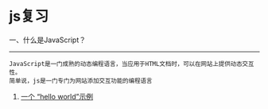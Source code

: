 js复习
======
一、什么是JavaScript？
_____________________
	JavaScript是一门成熟的动态编程语言，当应用于HTML文档时，可以在网站上提供动态交互性。
	简单说，js是一门专门为网站添加交互功能的编程语言
   1. [一个 “hello world”示例](https://github.com/zhangningself/js-/blob/master/firstExample/firstExample.md)